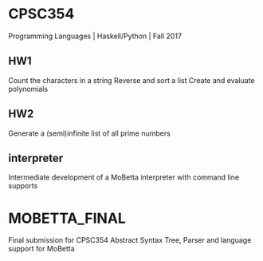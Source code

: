 # CPSC354
Programming Languages | Haskell/Python | Fall 2017

## HW1
Count the characters in a string
Reverse and sort a list
Create and evaluate polynomials

## HW2
Generate a (semi)infinite list of all prime numbers

## interpreter
Intermediate development of a MoBetta interpreter with command line supports

# MOBETTA_FINAL
Final submission for CPSC354
Abstract Syntax Tree, Parser and language support for MoBetta 
